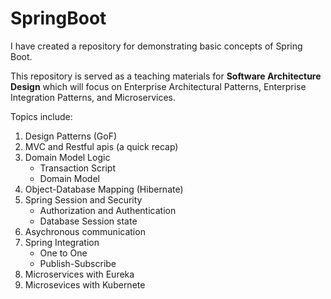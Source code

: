 # SpringBoot

I have created a repository for demonstrating basic concepts of Spring Boot.

This repository is served as a teaching materials for **Software Architecture Design** which will focus on Enterprise Architectural Patterns, Enterprise Integration Patterns, and Microservices.

Topics include:
1. Design Patterns (GoF)
2. MVC and Restful apis (a quick recap)
3. Domain Model Logic
   - Transaction Script
   - Domain Model
4. Object-Database Mapping (Hibernate)
5. Spring Session and Security
   - Authorization and Authentication
   - Database Session state
6. Asychronous communication
7. Spring Integration
   - One to One
   - Publish-Subscribe
8. Microservices with Eureka
9. Microsevices with Kubernete
